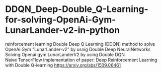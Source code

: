 # DDQN_Deep-Double_Q-Learning-for-solving-OpenAi-Gym-LunarLander-v2-in-python
reinforcement learning Double Deep Q Learning (DDQN) method to solve OpenAi Gym "LunarLander-v2" by usnig Double Deep NeuralNetworks
Solving Openai gym LunarLanderV2 by using Double DQN  
Naive TensorFlow implementation of paper:  Deep Reinforcement Learning with Double Q-learning
https://arxiv.org/abs/1509.06461

